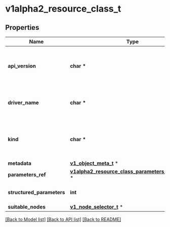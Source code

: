 # v1alpha2_resource_class_t

## Properties
Name | Type | Description | Notes
------------ | ------------- | ------------- | -------------
**api_version** | **char \*** | APIVersion defines the versioned schema of this representation of an object. Servers should convert recognized schemas to the latest internal value, and may reject unrecognized values. More info: https://git.k8s.io/community/contributors/devel/sig-architecture/api-conventions.md#resources | [optional] 
**driver_name** | **char \*** | DriverName defines the name of the dynamic resource driver that is used for allocation of a ResourceClaim that uses this class.  Resource drivers have a unique name in forward domain order (acme.example.com). | 
**kind** | **char \*** | Kind is a string value representing the REST resource this object represents. Servers may infer this from the endpoint the client submits requests to. Cannot be updated. In CamelCase. More info: https://git.k8s.io/community/contributors/devel/sig-architecture/api-conventions.md#types-kinds | [optional] 
**metadata** | [**v1_object_meta_t**](v1_object_meta.md) \* |  | [optional] 
**parameters_ref** | [**v1alpha2_resource_class_parameters_reference_t**](v1alpha2_resource_class_parameters_reference.md) \* |  | [optional] 
**structured_parameters** | **int** | If and only if allocation of claims using this class is handled via structured parameters, then StructuredParameters must be set to true. | [optional] 
**suitable_nodes** | [**v1_node_selector_t**](v1_node_selector.md) \* |  | [optional] 

[[Back to Model list]](../README.md#documentation-for-models) [[Back to API list]](../README.md#documentation-for-api-endpoints) [[Back to README]](../README.md)



